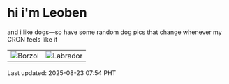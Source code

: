 # hi i'm Leoben

and i like dogs—so have some random dog pics that change whenever my CRON feels like it

|  |  |
|--------|----------|
| ![Borzoi](https://random-dog-vercel.vercel.app/api/random-borzoi?v=1755906892) | ![Labrador](https://random-dog-vercel.vercel.app/api/random-labrador?v=1755906892) |

Last updated: 2025-08-23 07:54 PHT
